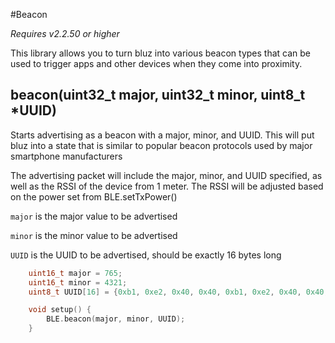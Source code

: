 #Beacon

_Requires v2.2.50 or higher_

This library allows you to turn bluz into various beacon types that can be used to trigger apps and other devices when they come into proximity.

## beacon(uint32_t major, uint32_t minor, uint8_t *UUID)

Starts advertising as a beacon with a major, minor, and UUID. This will put bluz into a state that is similar to popular beacon protocols used by major smartphone manufacturers

The advertising packet will include the major, minor, and UUID specified, as well as the RSSI of the device from 1 meter. The RSSI will be adjusted based on the power set from BLE.setTxPower()


`major` is the major value to be advertised

`minor` is the minor value to be advertised

`UUID` is the UUID to be advertised, should be exactly 16 bytes long


```C++
    uint16_t major = 765;
    uint16_t minor = 4321;
    uint8_t UUID[16] = {0xb1, 0xe2, 0x40, 0x40, 0xb1, 0xe2, 0x40, 0x40, 0xb1, 0xe2, 0x40, 0x40, 0xb1, 0xe2, 0x40, 0x40};

    void setup() {
        BLE.beacon(major, minor, UUID);
    }
```

